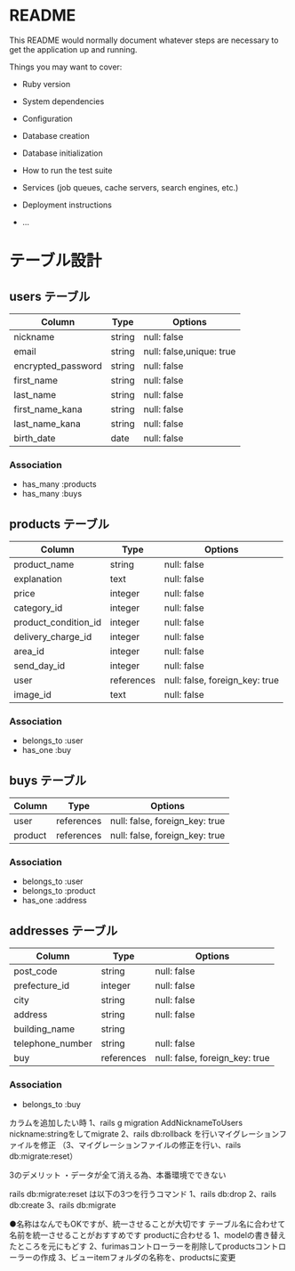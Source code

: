 # README

This README would normally document whatever steps are necessary to get the
application up and running.

Things you may want to cover:

* Ruby version

* System dependencies

* Configuration

* Database creation

* Database initialization

* How to run the test suite

* Services (job queues, cache servers, search engines, etc.)

* Deployment instructions

* ...

# テーブル設計

## users テーブル

| Column             | Type   | Options                  |
| ------------------ | ------ | ------------------------ |
| nickname           | string | null: false              |
| email              | string | null: false,unique: true |
| encrypted_password | string | null: false              |
| first_name         | string | null: false              |
| last_name          | string | null: false              |
| first_name_kana    | string | null: false              |
| last_name_kana     | string | null: false              |
| birth_date         | date   | null: false              |


### Association

- has_many :products
- has_many :buys

## products テーブル

| Column               | Type       | Options                        |
| -------------------- | ---------- | ------------------------------ |
| product_name         | string     | null: false                    |
| explanation          | text       | null: false                    |
| price                | integer    | null: false                    |
| category_id          | integer    | null: false                    |
| product_condition_id | integer    | null: false                    |
| delivery_charge_id   | integer    | null: false                    |
| area_id              | integer    | null: false                    |
| send_day_id          | integer    | null: false                    |
| user                 | references | null: false, foreign_key: true |
| image_id             | text       | null: false                    |

### Association

- belongs_to :user
- has_one :buy

## buys テーブル

| Column  | Type       | Options                        |
| ------- | ---------- | ------------------------------ |
| user    | references | null: false, foreign_key: true |
| product | references | null: false, foreign_key: true |

### Association

- belongs_to :user
- belongs_to :product
- has_one :address

## addresses テーブル

| Column           | Type       | Options                        |
| ---------------- | ---------- | ------------------------------ |
| post_code        | string     | null: false                    |
| prefecture_id    | integer    | null: false                    |
| city             | string     | null: false                    |
| address          | string     | null: false                    |
| building_name    | string     |                                |
| telephone_number | string     | null: false                    |
| buy              | references | null: false, foreign_key: true |

### Association

- belongs_to :buy



カラムを追加したい時
1、rails g migration AddNicknameToUsers nickname:stringをしてmigrate
2、rails db:rollback を行いマイグレーションファイルを修正
（3、マイグレーションファイルの修正を行い、rails db:migrate:reset）

3のデメリット
・データが全て消える為、本番環境でできない

rails db:migrate:reset は以下の3つを行うコマンド
1、rails db:drop
2、rails db:create
3、rails db:migrate


●名称はなんでもOKですが、統一させることが大切です
テーブル名に合わせて名前を統一させることがおすすめです
productに合わせる
1、modelの書き替えたところを元にもどす
2、furimasコントローラーを削除してproductsコントローラーの作成
3、ビューitemフォルダの名称を、productsに変更